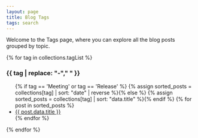 ```yaml
---
layout: page
title: Blog Tags
tags: search
---
```

Welcome to the Tags page, where you can explore all the blog posts grouped by topic.
<!-- excerpt -->
{% for tag in collections.tagList %}
  <h3>{{ tag | replace: "-"," " }}</h3>
  <ul>
  {% if tag == 'Meeting' or tag == 'Release' %}
  {% assign sorted_posts = collections[tag] | sort: "date" | reverse %}{% else %}
  {% assign sorted_posts = collections[tag] | sort: "data.title" %}{% endif %}
  {% for post in sorted_posts %}<li><a href="{{ post.url }}">{{ post.data.title }}</a></li>{% endfor %}</ul>
{% endfor %}